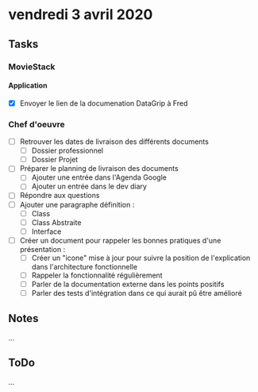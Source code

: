# vendredi 3 avril 2020

## Tasks

### MovieStack

#### Application

- [x] Envoyer le lien de la documenation DataGrip à Fred

### Chef d'oeuvre

- [ ] Retrouver les dates de livraison des différents documents
  - [ ] Dossier professionnel
  - [ ] Dossier Projet
- [ ] Préparer le planning de livraison des documents
  - [ ] Ajouter une entrée dans l'Agenda Google
  - [ ] Ajouter un entrée dans le dev diary
- [ ] Répondre aux questions
- [ ] Ajouter une paragraphe définition :
  - [ ] Class
  - [ ] Class Abstraite
  - [ ] Interface
- [ ] Créer un document pour rappeler les bonnes pratiques d'une présentation :
  - [ ] Créer un "icone" mise à jour pour suivre la position de l'explication dans l'architecture fonctionnelle
  - [ ] Rappeler la fonctionnalité régulièrement
  - [ ] Parler de la documentation externe dans les points positifs
  - [ ] Parler des tests d'intégration dans ce qui aurait pû être amélioré

## Notes

...

## ToDo

...
